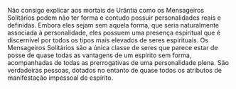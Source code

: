 ﻿Não consigo explicar aos mortais de Urântia como os Mensageiros Solitários podem não ter forma e contudo possuir personalidades reais e definidas. Embora eles sejam sem aquela forma, que seria naturalmente associada à personalidade, eles possuem uma presença espiritual que é discernível por todos os tipos mais elevados de seres espirituais. Os Mensageiros Solitários são a única classe de seres que parece estar de posse de quase todas as vantagens de um espírito sem forma, acompanhadas de todas as prerrogativas de uma personalidade plena. São verdadeiras pessoas, dotados no entanto de quase todos os atributos de manifestação impessoal de espírito.